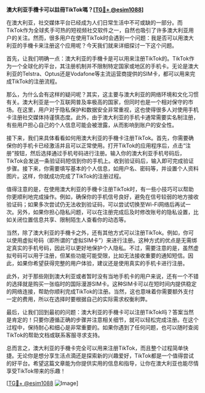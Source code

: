 **澳大利亚手機卡可以註冊TikTok嗎？[[TG💪+ @esim1088](https://t.me/s/esim1088)]**

在澳大利亚，社交媒体平台已经成为人们日常生活中不可或缺的一部分。而TikTok作为全球炙手可热的短视频社交软件之一，自然也吸引了许多澳大利亚用户的关注。然而，很多用户在使用TikTok时会遇到一个问题：我是否可以用澳大利亚的手機卡来注册这个应用呢？今天我们就来详细探讨一下这个问题。

首先，让我们明确一点：澳大利亚的手機卡是可以用来注册TikTok的。TikTok作为一个全球化的平台，其注册机制并不限制特定国家或地区的手机卡。无论是澳大利亚的Telstra、Optus还是Vodafone等主流运营商提供的SIM卡，都可以用来完成TikTok的注册流程。

那么，为什么会有这样的疑问呢？其实，这主要与澳大利亚的网络环境和文化习惯有关。澳大利亚是一个互联网普及率极高的国家，但同时也是一个相对保守的市场。在这里，用户对于隐私保护和数据安全非常重视，这也使得很多人对使用手机卡注册社交媒体持谨慎态度。此外，由于澳大利亚的手机卡通常需要实名制注册，有些用户担心自己的个人信息可能会被泄露，从而影响到账户的安全性。

接下来，我们来具体看看如何用澳大利亚的手機卡注册TikTok。首先，你需要确保你的手机卡已经激活并且可以正常使用。打开TikTok的应用程序后，点击“注册”按钮，然后选择通过手机号码进行注册。输入你的澳大利亚手机号码后，TikTok会发送一条验证码短信到你的手机上。收到验证码后，输入即可完成验证步骤。接下来，你需要填写基本的个人信息，如用户名、密码等，并设置个人资料图片。这样，你就成功完成了TikTok的注册过程。

值得注意的是，在使用澳大利亚的手機卡注册TikTok时，有一些小技巧可以帮助你更顺利地完成操作。例如，确保你的手机信号良好，避免在信号较弱的地方接收验证码；如果多次尝试仍无法收到验证码，可以尝试切换至Wi-Fi网络后再试一次。另外，如果你担心隐私问题，可以在注册完成后及时修改账号的隐私设置，比如关闭位置信息共享、限制陌生人查看你的动态等。

当然，除了澳大利亚的手機卡之外，还有其他方式可以注册TikTok。例如，你可以使用虚拟号码（即所谓的“虚拟SIM卡”）来进行注册。这种方式的优点是无需绑定真实的手机号码，因此可以更好地保护个人隐私。不过，需要注意的是，虽然虚拟号码可以用于注册，但某些功能可能受限，比如无法接收重要的通知短信。因此，如果你希望获得完整的用户体验，建议还是使用真实的手机卡进行注册。

此外，对于那些刚到澳大利亚或者暂时没有当地手机卡的用户来说，还有一个不错的选择就是购买一张临时的国际漫游SIM卡。这种SIM卡可以在短时间内提供稳定的网络连接，帮助你顺利完成TikTok的注册。当然，这也意味着你需要额外支付一定的费用，所以在选择时要根据自己的实际需求权衡利弊。

最后，让我们回到最初的问题：澳大利亚的手機卡可以注册TikTok吗？答案当然是肯定的！只要你遵循正确的步骤并注意相关细节，就可以轻松完成注册。在这个过程中，保持耐心和细心是非常重要的。如果你遇到了任何问题，也可以随时查阅TikTok的帮助文档或联系客服寻求支持。

总而言之，澳大利亚的手機卡完全可以用来注册TikTok，而且整个过程简单快捷。无论你是想分享生活点滴还是探索新的兴趣爱好，TikTok都是一个值得尝试的好平台。希望这篇文章能为你提供实用的信息和指导，让你在澳大利亚也能尽情享受TikTok带来的乐趣！

[[TG💪+ @esim1088](https://t.me/s/esim1088) ![Image](https://i.postimg.cc/4NQfJmqS/Snipaste-2025-05-13-00-14-12.png)]